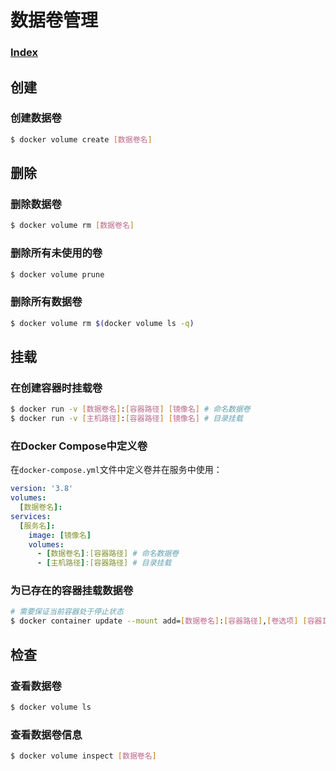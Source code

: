 # 数据卷管理
### [Index](00-Index.md)

## 创建

### 创建数据卷
```sh
$ docker volume create [数据卷名]
```

## 删除

### 删除数据卷
```sh
$ docker volume rm [数据卷名]
```
### 删除所有未使用的卷
```sh
$ docker volume prune
```
### 删除所有数据卷
``` sh
$ docker volume rm $(docker volume ls -q)
```

## 挂载

### 在创建容器时挂载卷
```sh
$ docker run -v [数据卷名]:[容器路径] [镜像名] # 命名数据卷
$ docker run -v [主机路径]:[容器路径] [镜像名] # 目录挂载
```
### 在Docker Compose中定义卷
在`docker-compose.yml`文件中定义卷并在服务中使用：
``` yaml
version: '3.8'
volumes:
  [数据卷名]:
services:
  [服务名]:
    image: [镜像名]
    volumes:
      - [数据卷名]:[容器路径] # 命名数据卷
      - [主机路径]:[容器路径] # 目录挂载
```
### 为已存在的容器挂载数据卷
``` sh
# 需要保证当前容器处于停止状态
$ docker container update --mount add=[数据卷名]:[容器路径],[卷选项] [容器ID或名称]
```

## 检查

### 查看数据卷
```sh
$ docker volume ls
```
### 查看数据卷信息
```sh
$ docker volume inspect [数据卷名]
```
